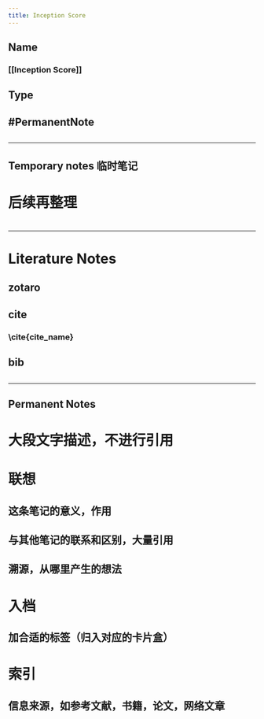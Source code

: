 ```yaml
---
title: Inception Score
---
```


## Name
### [[Inception Score]]
## Type
## #PermanentNote
##
---
## Temporary notes 临时笔记
# 后续再整理
#
---
# Literature Notes
## zotaro
## cite
### \\cite{cite_name}
## bib
##
##
---
##
## Permanent Notes
# 大段文字描述，不进行引用
# 联想
## 这条笔记的意义，作用
## 与其他笔记的联系和区别，大量引用
## 溯源，从哪里产生的想法
# 入档
## 加合适的标签（归入对应的卡片盒）
# 索引
## 信息来源，如参考文献，书籍，论文，网络文章
##
